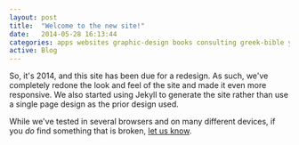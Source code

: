 ```yaml
---
layout: post
title:  "Welcome to the new site!"
date:   2014-05-28 16:13:44
categories: apps websites graphic-design books consulting greek-bible yasmf-next phonegap-plugins
active: Blog
---
```


So, it's 2014, and this site has been due for a redesign. As such, we've completely redone the look and feel of the site
and made it even more responsive. We also started using Jekyll to generate the site rather than use a single page
design as the prior design used.

While we've tested in several browsers and on many different devices, if you *do* find something that is broken,
[let us know]({{site.baseurl}}/contact/).
